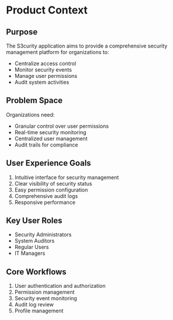 # Product Context

## Purpose
The S3curity application aims to provide a comprehensive security management platform for organizations to:
- Centralize access control
- Monitor security events
- Manage user permissions
- Audit system activities

## Problem Space
Organizations need:
- Granular control over user permissions
- Real-time security monitoring
- Centralized user management
- Audit trails for compliance

## User Experience Goals
1. Intuitive interface for security management
2. Clear visibility of security status
3. Easy permission configuration
4. Comprehensive audit logs
5. Responsive performance

## Key User Roles
- Security Administrators
- System Auditors
- Regular Users
- IT Managers

## Core Workflows
1. User authentication and authorization
2. Permission management
3. Security event monitoring
4. Audit log review
5. Profile management
